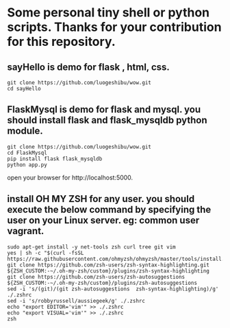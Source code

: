 
# Some personal tiny shell or python scripts. Thanks for your contribution for this repository.



## sayHello is demo for flask , html, css.

```shell
git clone https://github.com/luogeshibu/wow.git
cd sayHello
```

## FlaskMysql is demo for flask and mysql. you should install flask and flask_mysqldb python module.

```shell
git clone https://github.com/luogeshibu/wow.git
cd FlaskMysql
pip install flask flask_mysqldb
python app.py
```
open your browser for http://localhost:5000.

## install OH MY ZSH for any user. you should execute the below command by specifying the user on your Linux server. eg: common user vagrant.

```
sudo apt-get install -y net-tools zsh curl tree git vim
yes | sh -c "$(curl -fsSL https://raw.githubusercontent.com/ohmyzsh/ohmyzsh/master/tools/install.sh)"
git clone https://github.com/zsh-users/zsh-syntax-highlighting.git ${ZSH_CUSTOM:-~/.oh-my-zsh/custom}/plugins/zsh-syntax-highlighting
git clone https://github.com/zsh-users/zsh-autosuggestions ${ZSH_CUSTOM:-~/.oh-my-zsh/custom}/plugins/zsh-autosuggestions
sed -i 's/(git)/(git zsh-autosuggestions  zsh-syntax-highlighting)/g' ./.zshrc
sed -i 's/robbyrussell/aussiegeek/g' ./.zshrc
echo "export EDITOR='vim'" >> ./.zshrc
echo "export VISUAL='vim'" >> ./.zshrc
zsh
```
